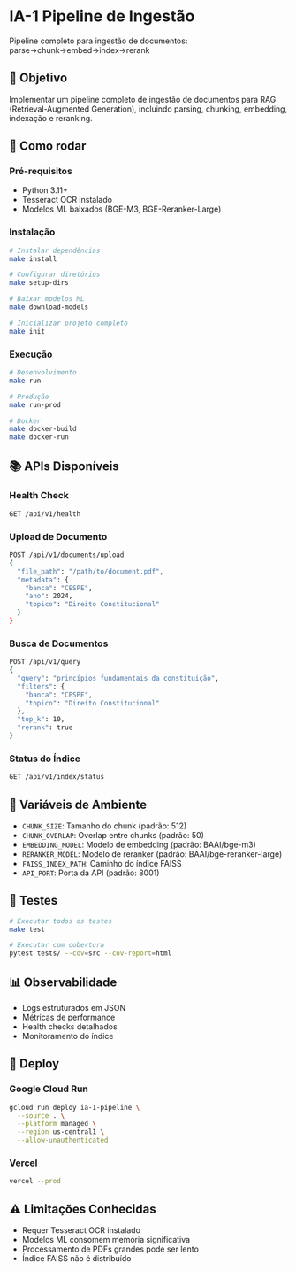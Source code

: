 # IA-1 Pipeline de Ingestão

Pipeline completo para ingestão de documentos: parse→chunk→embed→index→rerank

## 🎯 Objetivo

Implementar um pipeline completo de ingestão de documentos para RAG (Retrieval-Augmented Generation), incluindo parsing, chunking, embedding, indexação e reranking.

## 🚀 Como rodar

### Pré-requisitos
- Python 3.11+
- Tesseract OCR instalado
- Modelos ML baixados (BGE-M3, BGE-Reranker-Large)

### Instalação
```bash
# Instalar dependências
make install

# Configurar diretórios
make setup-dirs

# Baixar modelos ML
make download-models

# Inicializar projeto completo
make init
```

### Execução
```bash
# Desenvolvimento
make run

# Produção
make run-prod

# Docker
make docker-build
make docker-run
```

## 📚 APIs Disponíveis

### Health Check
```bash
GET /api/v1/health
```

### Upload de Documento
```bash
POST /api/v1/documents/upload
{
  "file_path": "/path/to/document.pdf",
  "metadata": {
    "banca": "CESPE",
    "ano": 2024,
    "topico": "Direito Constitucional"
  }
}
```

### Busca de Documentos
```bash
POST /api/v1/query
{
  "query": "princípios fundamentais da constituição",
  "filters": {
    "banca": "CESPE",
    "topico": "Direito Constitucional"
  },
  "top_k": 10,
  "rerank": true
}
```

### Status do Índice
```bash
GET /api/v1/index/status
```

## 🔧 Variáveis de Ambiente

- `CHUNK_SIZE`: Tamanho do chunk (padrão: 512)
- `CHUNK_OVERLAP`: Overlap entre chunks (padrão: 50)
- `EMBEDDING_MODEL`: Modelo de embedding (padrão: BAAI/bge-m3)
- `RERANKER_MODEL`: Modelo de reranker (padrão: BAAI/bge-reranker-large)
- `FAISS_INDEX_PATH`: Caminho do índice FAISS
- `API_PORT`: Porta da API (padrão: 8001)

## 🧪 Testes

```bash
# Executar todos os testes
make test

# Executar com cobertura
pytest tests/ --cov=src --cov-report=html
```

## 📊 Observabilidade

- Logs estruturados em JSON
- Métricas de performance
- Health checks detalhados
- Monitoramento do índice

## 🚀 Deploy

### Google Cloud Run
```bash
gcloud run deploy ia-1-pipeline \
  --source . \
  --platform managed \
  --region us-central1 \
  --allow-unauthenticated
```

### Vercel
```bash
vercel --prod
```

## ⚠️ Limitações Conhecidas

- Requer Tesseract OCR instalado
- Modelos ML consomem memória significativa
- Processamento de PDFs grandes pode ser lento
- Índice FAISS não é distribuído
